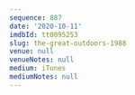 ```yaml
---
sequence: 887
date: '2020-10-11'
imdbId: tt0095253
slug: the-great-outdoors-1988
venue: null
venueNotes: null
medium: iTunes
mediumNotes: null
---
```


